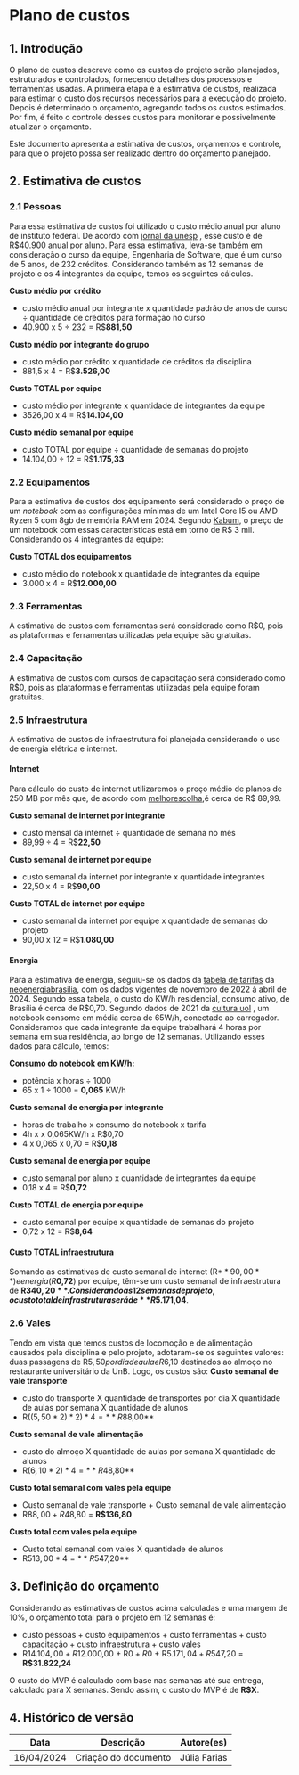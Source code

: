 # Plano de custos

## 1. Introdução

O plano de custos descreve como os custos do projeto serão planejados, estruturados e controlados, fornecendo detalhes dos processos e ferramentas usadas. A primeira etapa é a estimativa de custos, realizada para estimar o custo dos recursos necessários para a execução do projeto. Depois é determinado o orçamento, agregando todos os custos estimados. Por fim, é feito o controle desses custos para monitorar e possivelmente atualizar o orçamento.

Este documento apresenta a estimativa de custos, orçamentos e controle, para que o projeto possa ser realizado dentro do orçamento planejado.


## 2. Estimativa de custos

### 2.1 Pessoas
Para essa estimativa de custos foi utilizado o custo médio anual por aluno de instituto federal. De acordo com [jornal da unesp](https://jornal.unesp.br/2022/06/08/cobranca-de-mensalidade-nao-e-a-solucao-para-o-financiamento-da-universidade-publica/) , esse custo é de R$40.900 anual por aluno. Para essa estimativa, leva-se também em consideração o curso da equipe, Engenharia de Software, que é um curso de 5 anos, de 232 créditos. Considerando também as 12 semanas de projeto e os 4 integrantes da equipe, temos os seguintes cálculos.

**Custo médio por crédito**
* custo médio anual por integrante x quantidade padrão de anos de curso ÷ quantidade de créditos para formação no curso
* 40.900 x 5 ÷ 232 = R$**881,50**

**Custo médio por integrante do grupo**
* custo médio por crédito x quantidade de créditos da disciplina
* 881,5 x 4 = R$**3.526,00**

**Custo TOTAL por equipe**
* custo médio por integrante  x quantidade de integrantes da equipe
* 3526,00 x 4 = R$**14.104,00**

**Custo médio semanal por equipe**
* custo TOTAL por equipe ÷ quantidade de semanas do projeto
* 14.104,00 ÷ 12 = R$**1.175,33**

### 2.2 Equipamentos
Para a estimativa de custos dos equipamento será considerado o preço de um _notebook_ com as configurações mínimas de um Intel Core I5 ou AMD Ryzen 5 com 8gb de memória RAM em 2024. Segundo [Kabum](https://www.kabum.com.br/computadores/notebooks), o preço de um notebook com essas características está em torno de R$ 3 mil. Considerando os 4 integrantes da equipe:

**Custo TOTAL dos equipamentos**
* custo médio do notebook x quantidade de integrantes da equipe
* 3.000 x 4 = R$**12.000,00**

### 2.3 Ferramentas
A estimativa de custos com ferramentas será considerado como R$0, pois as plataformas e ferramentas utilizadas pela equipe são gratuitas.

### 2.4 Capacitação
A estimativa de custos com cursos de capacitação será considerado como R$0, pois as plataformas e ferramentas utilizadas pela equipe foram gratuitas.


### 2.5 Infraestrutura
A estimativa de custos de infraestrutura foi planejada considerando o uso de energia elétrica e internet.

#### Internet
Para cálculo do custo de internet utilizaremos o preço médio de planos de 250 MB por mês que, de acordo com [melhorescolha](https://melhorescolha.com/internet-banda-larga/brasilia-df/),é cerca de R$ 89,99.

**Custo semanal de internet por integrante**
* custo mensal da internet ÷ quantidade de semana no mês
* 89,99 ÷ 4 = R$**22,50**

**Custo semanal de internet por equipe**
* custo semanal da internet por integrante x quantidade integrantes
* 22,50 x 4 = R$**90,00**

**Custo TOTAL de internet por equipe**
* custo semanal da internet por equipe x quantidade de semanas do projeto
* 90,00 x 12 = R$**1.080,00**

#### Energia
Para a estimativa de energia, seguiu-se os dados da [tabela de tarifas](https://www.neoenergiabrasilia.com.br/residencial-e-rural/Documents/tafiras%20vigentes/01_nbsb_tarifas_energia_eletrica_grupoB_nov_2022_reh3134.pdf) da [neoenergiabrasilia](https://www.neoenergiabrasilia.com.br/Paginas/default.aspx), com os dados vigentes de novembro de 2022 à abril de 2024. Segundo essa tabela, o custo do KW/h residencial, consumo ativo, de Brasília é cerca de R$0,70.
Segundo dados de 2021 da [cultura uol](https://cultura.uol.com.br/noticias/26097_6-maneiras-de-economizar-na-conta-de-luz-do-home-office.html) , um notebook consome em média cerca de 65W/h, conectado ao carregador. Consideramos que cada integrante da equipe trabalhará 4 horas por semana em sua residência, ao longo de 12 semanas. Utilizando esses dados para cálculo, temos:

**Consumo do notebook em KW/h:**
* potência x horas ÷ 1000  
* 65 x 1 ÷ 1000 = **0,065** KW/h

**Custo semanal de energia por integrante**

* horas de trabalho x consumo do notebook x tarifa
* 4h x x 0,065KW/h x R$0,70
* 4 x 0,065 x 0,70 = R$**0,18**

**Custo semanal de energia por equipe**
* custo semanal por aluno x quantidade de integrantes da equipe
* 0,18 x 4 = R$**0,72**

**Custo TOTAL de energia por equipe**
* custo semanal por equipe x quantidade de semanas do projeto
* 0,72 x 12 = R$**8,64**

#### Custo TOTAL infraestrutura
Somando as estimativas de custo semanal de internet (R$**90,00**) e energia (R$**0,72**) por equipe, têm-se um custo semanal de infraestrutura de **R$340,20**. Considerando as 12 semanas de projeto, o custo total de infrastrutura será de **R$5.171,04**.


### 2.6 Vales
Tendo em vista que temos custos de locomoção e de alimentação causados pela disciplina e pelo projeto, adotaram-se os seguintes valores: duas passagens de R$5,50 por dia de aula e R$6,10 destinados ao almoço no restaurante universitário da UnB. Logo, os custos são:
**Custo semanal de vale transporte**
* custo do transporte X quantidade de transportes por dia X quantidade de aulas por semana X quantidade de alunos 
* R$((5,50 * 2) * 2) * 4 = **R$88,00**

**Custo semanal de vale alimentação**
* custo do almoço X quantidade de aulas por semana X quantidade de alunos
* R$(6,10 * 2) * 4 = **R$48,80**

**Custo total semanal com vales pela equipe**
* Custo semanal de vale transporte + Custo semanal de vale alimentação
* R$88,00 + R$48,80 = **R$136,80**

**Custo total com vales pela equipe**
* Custo total semanal com vales X quantidade de alunos
* R$513,00 * 4 = **R$547,20**


## 3. Definição do orçamento

Considerando as estimativas de custos acima calculadas e uma margem de 10%, o orçamento total para o projeto em 12 semanas é:

* custo pessoas + custo equipamentos + custo ferramentas + custo capacitação + custo infraestrutura + custo vales
* R$14.104,00 + R$12.000,00 + R$0 + R$0 + R$5.171,04 + R$547,20 = **R$31.822,24**

O custo do MVP é calculado com base nas semanas até sua entrega, calculado para X semanas. Sendo assim, o custo do MVP é de **R$X**.  

## 4. Histórico de versão

|**Data**|**Descrição**|**Autore(es)**|
|--------|-------------|--------------|
|16/04/2024| Criação do documento | Júlia Farias |
